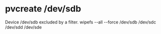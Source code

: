 # pvcreate /dev/sdb
  Device /dev/sdb excluded by a filter.
wipefs --all --force /dev/sdb /dev/sdc /dev/sdd /dev/sde

